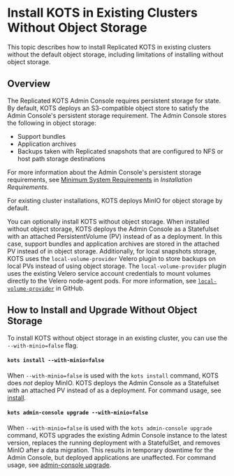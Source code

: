 # Install KOTS in Existing Clusters Without Object Storage

This topic describes how to install Replicated KOTS in existing clusters without the default object storage, including limitations of installing without object storage.

## Overview

The Replicated KOTS Admin Console requires persistent storage for state. By default, KOTS deploys an S3-compatible object store to satisfy the Admin Console's persistent storage requirement. The Admin Console stores the following in object storage:
* Support bundles
* Application archives 
* Backups taken with Replicated snapshots that are configured to NFS or host path storage destinations

For more information about the Admin Console's persistent storage requirements, see [Minimum System Requirements](/enterprise/installing-general-requirements#minimum-system-requirements) in _Installation Requirements_.

For existing cluster installations, KOTS deploys MinIO for object storage by default. 

You can optionally install KOTS without object storage. When installed without object storage, KOTS deploys the Admin Console as a Statefulset with an attached PersistentVolume (PV) instead of as a deployment. In this case, support bundles and application archives are stored in the attached PV instead of in object storage. Additionally, for local snapshots storage, KOTS uses the `local-volume-provider` Velero plugin to store backups on local PVs instead of using object storage. The `local-volume-provider` plugin uses the existing Velero service account credentials to mount volumes directly to the Velero node-agent pods. For more information, see [`local-volume-provider`](https://github.com/replicatedhq/local-volume-provider) in GitHub.

## How to Install and Upgrade Without Object Storage

To install KOTS without object storage in an existing cluster, you can use the `--with-minio=false` flag.

#### `kots install --with-minio=false`

When `--with-minio=false` is used with the `kots install` command, KOTS does _not_ deploy MinIO. KOTS deploys the Admin Console as a Statefulset with an attached PV instead of as a deployment. For command usage, see [install](/reference/kots-cli-install/).

#### `kots admin-console upgrade --with-minio=false`

When `--with-minio=false` is used with the `kots admin-console upgrade` command, KOTS upgrades the existing Admin Console instance to the latest version, replaces the running deployment with a StatefulSet, and removes MinIO after a data migration. This results in temporary downtime for the Admin Console, but deployed applications are unaffected. For command usage, see [admin-console upgrade](/reference/kots-cli-admin-console-upgrade/).
